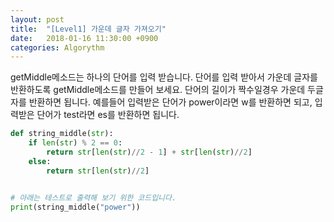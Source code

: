 ```yaml
---
layout: post
title:  "[Level1] 가운데 글자 가져오기"
date:   2018-01-16 11:30:00 +0900
categories: Algorythm
---
```


getMiddle메소드는 하나의 단어를 입력 받습니다. 단어를 입력 받아서 가운데 글자를 반환하도록 getMiddle메소드를 만들어 보세요. 단어의 길이가 짝수일경우 가운데 두글자를 반환하면 됩니다.
예를들어 입력받은 단어가 power이라면 w를 반환하면 되고, 입력받은 단어가 test라면 es를 반환하면 됩니다.

```python
def string_middle(str):
    if len(str) % 2 == 0:
        return str[len(str)//2 - 1] + str[len(str)//2]
    else:
        return str[len(str)//2]


# 아래는 테스트로 출력해 보기 위한 코드입니다.
print(string_middle("power"))
```
